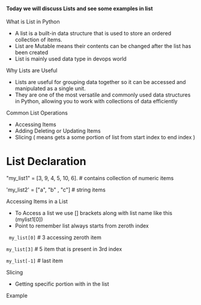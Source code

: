 #### Today we will discuss Lists and see some examples in list

What is List in Python

- A list is a built-in data structure that is used to store an ordered collection of items.
- List are Mutable means their contents can be changed after the list has been created
- List is mainly used data type in devops world

Why Lists are Useful

- Lists are useful for grouping data together so it can be accessed and manipulated as a single unit.
- They are one of the most versatile and commonly used data structures in Python, allowing you to work with collections of data efficiently

Common List Operations

- Accessing Items
- Adding Deleting or Updating Items
- Slicing ( means gets a some portion of list from start index to end index )

# List Declaration

"my_list1" = [3, 9, 4, 5, 10, 6]. # contains collection of numeric items

'my_list2' = ["a", "b" , "c"] # string items

Accessing Items in a List

- To Access a list we use [] brackets along with list name like this (mylist1[0])
- Point to remember list always starts from zeroth index

` my_list[0]` # 3 accessing zeroth item

`my_list[3]` # 5 item that is present in 3rd index

`my_list[-1]` # last item

Slicing

- Getting specific portion with in the list

Example
